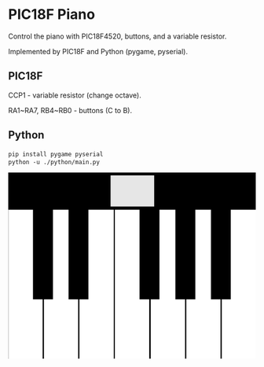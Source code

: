 # PIC18F Piano

Control the piano with PIC18F4520, buttons, and a variable resistor.

Implemented by PIC18F and Python (pygame, pyserial).

## PIC18F

CCP1 - variable resistor (change octave).

RA1~RA7, RB4~RB0 - buttons (C to B).

## Python

``` shell
pip install pygame pyserial
python -u ./python/main.py
```

![piano](pic/piano.png)
